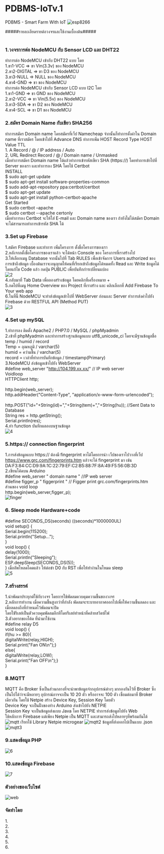 # PDBMS-IoTv.1
PDBMS - Smart Farm With IoT
![esp8266](https://user-images.githubusercontent.com/30660759/29000870-c401ea34-7aa3-11e7-87f8-8eefd82f0471.png)

#####รายละเอียดรายต่อวงจรและใช้งานเบื้องต้น#####<br />
<br />
### 1.วงจรการต่อ NodeMCU กับ Sensor LCD และ DHT22<br />
ทำการต่อ NodeMCU เข้ากับ DHT22 แบบ โดย<br />
1.ขา1-VCC     => ขา Vin(3.3v) ของ NodeMCU<br />
2.ขา2-DIGTAL  => ขา D3 ของ NodeMCU<br />
3.ขา3-NULL    => NULL ของ NodeMCU<br />
4.ขา4-GND     => ขา ของ NodeMCU <br />
ทำการต่อ NodeMCU เข้ากับ Sensor LCD แบบ I2C โดย <br />
1.ขา1-GND => ขา GND ของ NodeMCU <br /> 
2.ขา2-VCC => ขา Vin(5.5v) ของ NodeMCU <br />
3.ขา3-SDA => ขา D2 ของ NodeMCU <br />
4.ขา4-SCL => ขา D1 ของ NodeMCU<br />
### 2.สมัคร Domain Name กับเขียว SHA256<br />
ทำการสมัคร Domain name โดยสมัครที่เว็ป Namecheap จำกนั้นก็ทำการตั้งค่าใน Domain name ที่เราสมัคร โดยเข้าไปที่ Advance DNS ทำการเพิ่ม HOST Record 
Type HOST Value TTL<br />
    1. A Record / @ / IP address / Auto<br />
    2. URL Redirect Record / @ / Domain name / Unmasked<br />
เมื่อทำการสมัคร Domain name ได้แล้วทำการเข้ารหัสเขียว SHA (https://) โดยทำการเข้าไปที่ Server ของเรา และทำการลง SHA โดยใช้ Certbot<br />
INSTALL<br /> 
$ sudo apt-get update<br /> 
$ sudo apt-get install software-properties-common <br />
$ sudo add-apt-repository ppa:certbot/certbot<br /> 
$ sudo apt-get update <br />
$ sudo apt-get install python-certbot-apache <br />
Get Started <br />
$ sudo certbot –apache <br />
$ sudo certbot --apache certonly <br />
เมื่อทำการลง Certbot จะให้ใส่ E-mail และ Domain name ของเรา ถ้ายังไม่ได้สมัคร Domain จะไม่สารมารถทำการเข้ารหัส SHA ได้ <br />
### 3.Set up Firebase
1.สมัคร Firebase และทำการ เพิ่มโครงการ ตั้งชื่อโครงการของเรา<br />
2.หลังจากตั้งชื่อโครงการของเราแล้ว จะได้หน้า Console ของ โครงการที่เราสร้างไป<br />
3.ให้เลือกเมนู Database จากนั้นไปที่ Tab RULES เพื่อเข้าจัดการ Users authorized ของการเข้าถึงข้อมูล เบื้องต้นเราจะอนุญาตให้คนที่เรียกเข้าถึงข้อมูลได้หมดทั้ง Read และ Write ข้อมูลได้ โดยแก้ไข Code แล้ว กดปุ่ม PUBLIC เพื่อบันทึกกำรเปลี่ยนแปลง<br /> 
![2](https://user-images.githubusercontent.com/30660759/29001177-c56b9b06-7aab-11e7-87d9-cada0bb93ef2.png)<br />
4.กลับมาที่ Tab Data เพื่อลองสร้างข้อมูล โดยคลิกที่เครื่องหมาย + <br /> 
5.กดไปที่เมนู Home Overview ของ Project ที่เราสร้าง และ คลิกเลือกที่ Add Firebase To Your web app<br /> 
6.ในที่นี้ NodeMCU จะทำส่งข้อมูลเข้าไปที่ WebServer ก่อนและ Server ทำการส่งค่าไปยัง Firebase ด้วย RESTFUL API (Method PUT)<br /> 
![3](https://user-images.githubusercontent.com/30660759/29001178-c5769bfa-7aab-11e7-9f8e-8724258632d6.png)<br /> 
### 4.Set up mySQL<br />
1.ทำการลง ติดตั้ง Apache2 / PHP7.0 / MySQL / phpMyadmin<br /> 
2.เข้าที่ phpMyadmin และทำการสร้างฐานข้อมูลแบบ utf8_unicode_ci โดยจะมีฐานข้อมูลชื่อ temp / humid / record <br />
Temp = อุณหภูมิ / varchar(5) <br />
humid = ควำมชื้น / varchar(5) <br />
record = เวลำที่ทำการบันทึกข้อมูล / timestamp(Primary)<br /> 
3.NodeMCU ส่งข้อมูลเข้าไปยัง WebServer <br />
#define web_server "http://104.199.xx.xx/" // IP web server <br />
Voidloop <br />
HTTPClient http; <br /><br />
http.begin(web_server);<br />
http.addHeader("Content-Type", "application/x-www-form-urlencoded"); <br /><br />
http.POST("id="+String(id)+","+String(tem)+","+String(hu)); //Sent Data to Database <br />
String res = http.getString(); <br />
Serial.println(res);<br /> 
4.ทำ function บันทึกผลลงบนฐานข้อมูล <br />
![4](https://user-images.githubusercontent.com/30660759/29001182-c58b82ae-7aab-11e7-8cfe-43735b1179ca.png)<br />
### 5.https:// connection fingerprint <br />
1.การส่งข้อมูลแบบ https:// ต้องมี fingerprint หาได้โดยการนำ เว็ปของเราไปวางที่เว็ป https://www.grc.com/fingerprints.htm แล้วจะได้ fingerprint มา เช่น DA:F3:84:CC:D9:9A:1C:22:79:EF:C2:B5:88:7F:8A:49:F5:56:0B:3D<br />
2.เขียนโค้ดบน Arduino <br />
#define web_server " domain name " //IP web server <br /> 
#define figger_p " figgerprint " // Figger print grc.com/fingerprints.htm <br />
ส่วนของ void loop <br />
http.begin(web_server,figger_p); <br />
![finger](https://user-images.githubusercontent.com/30660759/29420714-f718b928-839c-11e7-8f3e-523a0a0fba39.png)
### 6. Sleep mode Hardware+code <br />
#define SECONDS_DS(seconds) ((seconds)*1000000UL) <br />
void setup() { <br />
Serial.begin(115200); <br />
Serial.println("Setup..."); <br />
} <br />
void loop() { <br />
delay(1000); <br />
Serial.println("Sleeping"); <br />
ESP.deepSleep(SECONDS_DS(5)); <br />
} เมื่ออัพโหลดโคดแล้ว ให้ต่อขำ D0 กับ RST เพื่อให้ทำงำนในโหมด sleep <br />
![5](https://user-images.githubusercontent.com/30660759/29001180-c5894d86-7aab-11e7-8f30-894434f799dc.png)<br />
### 7.สร้างสรรค์
1.นำพัดมาประยุกต์ใช้กับวงจร โดยการใช้พัดลมควบคุมความชื้นของวงจร<br />
2.หลักการทำงาน เมื่อความชื้นสูงกว่าที่กำลัง พัดลมจะระบายอากาศออกไปเพื่อให้ความชื้นลดลง และเมื่อลดลงถึงที่กำหนดไว้พัดลมจะปิด<br />
โดยใช้รีเลย์เป็นตัวควบคุมพัดลมอีกทีโดยรีเลย์ทำหน้าที่คล้ายสวิตซ์ไฟ<br />
3.ตัวอยากของโค้ด ที่นำมาใช้งาน<br />
#define relay D5<br />
void loop() {<br />
if(hu >= 80){<br />
   digitalWrite(relay,HIGH);<br />
    Serial.print("Fan ON\n");}<br />
   else{<br />
   digitalWrite(relay,LOW);<br />
   Serial.print("Fan OFF\n");}<br />
   }<br />
### 8.MQTT 
MQTT คือ Broker ซึ่งเป็นส่วนกลางที่จะนำพาข้อมูลจำกอุปกรณ์ต่างๆ มากองกันไว้ที่ Broker ซึ่งเป็นไปได้ว่าจะมีหลายๆ อุปกรณ์อาจจะเป็น 10 20 ตัว หรืออาจจะ 100 ตัว เชื่อมต่อมาที่ Broker เดียวกัน โดยใช้ Netpie สร้าง Device Key, Session Key โดยตัว <br />
Device Key จะเป็นฝั่งของทำง Arduino ส่งเข้าไปยัง NETPIE<br />
Session Key จะเป็นข้อมูลส่งแบบ Java โดย NETPIE ทำการส่งข้อมูลไปยัง Web <br />
ใช้หลักการ Firebase แต่เพียง Netpie เป็น MQTT และสามารถส่งไปหลายๆที่พร้อมกันได้ <br />
![mqtt](https://user-images.githubusercontent.com/30660759/29420871-86490ff8-839d-11e7-99b1-9f81c2466ffb.png)
เรียกใช้ Library Netpie microgear
![mqtt2](https://user-images.githubusercontent.com/30660759/29420790-43c1af00-839d-11e7-9ac0-8e6449a1e194.png)
ข้อมูลที่ส่งออกไปเป็นแบบ .json
![mqtt3](https://user-images.githubusercontent.com/30660759/29420870-8646e9a8-839d-11e7-9b3d-eaa25509f3dc.png)
### 9.แสดงข้อมูล PHP 
![6](https://user-images.githubusercontent.com/30660759/29001181-c58b19e0-7aab-11e7-9b56-2ceb45ee698d.png)<br />
### 10.แสดงข้อมูล Firebase 
![7](https://user-images.githubusercontent.com/30660759/29001179-c577bdaa-7aab-11e7-8be3-2c4cf64ef29c.png)<br />
### ตัวอย่างของเว็บไซต์
![web](https://user-images.githubusercontent.com/30660759/29422054-2d967aea-83a1-11e7-91f1-c9806954a70c.png)
### จัดทำโดย
1.<br />
2.<br />
3.<br />
4.<br />
5.<br />
6.<br />

